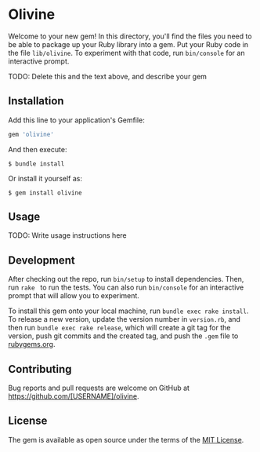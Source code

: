 # Olivine

Welcome to your new gem! In this directory, you'll find the files you need to be able to package up your Ruby library into a gem. Put your Ruby code in the file `lib/olivine`. To experiment with that code, run `bin/console` for an interactive prompt.

TODO: Delete this and the text above, and describe your gem

## Installation

Add this line to your application's Gemfile:

```ruby
gem 'olivine'
```

And then execute:

    $ bundle install

Or install it yourself as:

    $ gem install olivine

## Usage

TODO: Write usage instructions here

## Development

After checking out the repo, run `bin/setup` to install dependencies. Then, run `rake ` to run the tests. You can also run `bin/console` for an interactive prompt that will allow you to experiment.

To install this gem onto your local machine, run `bundle exec rake install`. To release a new version, update the version number in `version.rb`, and then run `bundle exec rake release`, which will create a git tag for the version, push git commits and the created tag, and push the `.gem` file to [rubygems.org](https://rubygems.org).

## Contributing

Bug reports and pull requests are welcome on GitHub at https://github.com/[USERNAME]/olivine.

## License

The gem is available as open source under the terms of the [MIT License](https://opensource.org/licenses/MIT).
